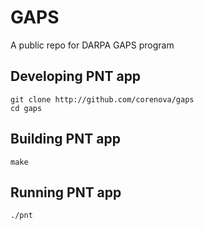 # GAPS
A public repo for DARPA GAPS program

## Developing PNT app
```
git clone http://github.com/corenova/gaps
cd gaps
```

## Building PNT app
```
make
```

## Running PNT app
```
./pnt
```

